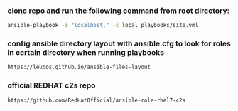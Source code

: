 ### clone repo and run the following command from root directory:
```bash
ansible-playbook -i "localhost," -c local playbooks/site.yml
```

### config ansible directory layout with ansible.cfg to look for roles in certain directory when running playbooks
```bash
https://leucos.github.io/ansible-files-layout
```

### official REDHAT c2s repo
```bash
https://github.com/RedHatOfficial/ansible-role-rhel7-c2s
```
